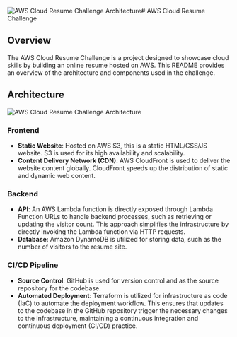 ![AWS Cloud Resume Challenge Architecture](https://github.com/ilovefriedrice/aws-cloud-resume-kl/assets/80792261/5b3176ee-f5ad-4343-b7f2-5072d165b67f)# AWS Cloud Resume Challenge

## Overview
The AWS Cloud Resume Challenge is a project designed to showcase cloud skills by building an online resume hosted on AWS. This README provides an overview of the architecture and components used in the challenge.

## Architecture

![AWS Cloud Resume Challenge Architecture](https://github.com/ilovefriedrice/aws-cloud-resume-kl/assets/80792261/77ea2258-581a-4410-9803-a6ad684f9de4)

### Frontend
- **Static Website**: Hosted on AWS S3, this is a static HTML/CSS/JS website. S3 is used for its high availability and scalability.
- **Content Delivery Network (CDN)**: AWS CloudFront is used to deliver the website content globally. CloudFront speeds up the distribution of static and dynamic web content.

### Backend
- **API**: An AWS Lambda function is directly exposed through Lambda Function URLs to handle backend processes, such as retrieving or updating the visitor count. This approach simplifies the infrastructure by directly invoking the Lambda function via HTTP requests.
- **Database**: Amazon DynamoDB is utilized for storing data, such as the number of visitors to the resume site.

### CI/CD Pipeline
- **Source Control**: GitHub is used for version control and as the source repository for the codebase.
- **Automated Deployment**: Terraform is utilized for infrastructure as code (IaC) to automate the deployment workflow. This ensures that updates to the codebase in the GitHub repository trigger the necessary changes to the infrastructure, maintaining a continuous integration and continuous deployment (CI/CD) practice.
